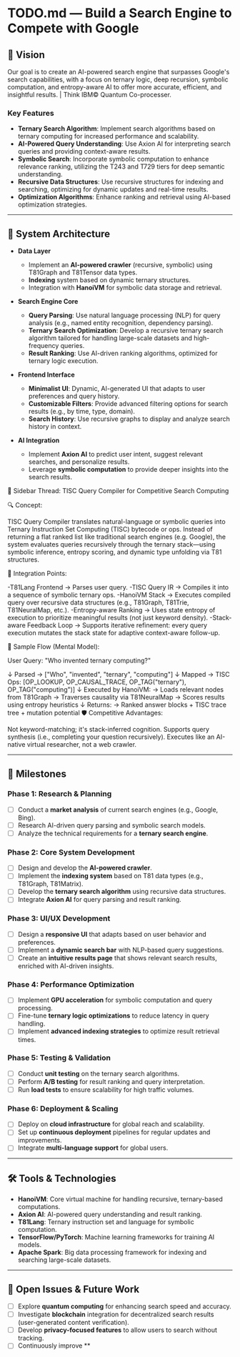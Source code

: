 # TODO.md — Build a Search Engine to Compete with Google

## 🚀 Vision

Our goal is to create an AI-powered search engine that surpasses Google's search capabilities, with a focus on ternary logic, deep recursion, symbolic computation, and entropy-aware AI to offer more accurate, efficient, and insightful results. | Think IBM© Quantum Co-processer.

### Key Features

* **Ternary Search Algorithm**: Implement search algorithms based on ternary computing for increased performance and scalability.
* **AI-Powered Query Understanding**: Use Axion AI for interpreting search queries and providing context-aware results.
* **Symbolic Search**: Incorporate symbolic computation to enhance relevance ranking, utilizing the T243 and T729 tiers for deep semantic understanding.
* **Recursive Data Structures**: Use recursive structures for indexing and searching, optimizing for dynamic updates and real-time results.
* **Optimization Algorithms**: Enhance ranking and retrieval using AI-based optimization strategies.

---

## 🧠 System Architecture

* **Data Layer**

  * Implement an **AI-powered crawler** (recursive, symbolic) using T81Graph and T81Tensor data types.
  * **Indexing** system based on dynamic ternary structures.
  * Integration with **HanoiVM** for symbolic data storage and retrieval.

* **Search Engine Core**

  * **Query Parsing**: Use natural language processing (NLP) for query analysis (e.g., named entity recognition, dependency parsing).
  * **Ternary Search Optimization**: Develop a recursive ternary search algorithm tailored for handling large-scale datasets and high-frequency queries.
  * **Result Ranking**: Use AI-driven ranking algorithms, optimized for ternary logic execution.

* **Frontend Interface**

  * **Minimalist UI**: Dynamic, AI-generated UI that adapts to user preferences and query history.
  * **Customizable Filters**: Provide advanced filtering options for search results (e.g., by time, type, domain).
  * **Search History**: Use recursive graphs to display and analyze search history in context.

* **AI Integration**

  * Implement **Axion AI** to predict user intent, suggest relevant searches, and personalize results.
  * Leverage **symbolic computation** to provide deeper insights into the search results.

🧠 Sidebar Thread: TISC Query Compiler for Competitive Search Computing

🔍 Concept:

TISC Query Compiler translates natural-language or symbolic queries into Ternary Instruction Set Computing (TISC) bytecode or ops. Instead of returning a flat ranked list like traditional search engines (e.g. Google), the system evaluates queries recursively through the ternary stack—using symbolic inference, entropy scoring, and dynamic type unfolding via T81 structures.

🧩 Integration Points:

-T81Lang Frontend → Parses user query.
-TISC Query IR → Compiles it into a sequence of symbolic ternary ops.
-HanoiVM Stack → Executes compiled query over recursive data structures (e.g., T81Graph, T81Trie, T81NeuralMap, etc.).
-Entropy-aware Ranking → Uses state entropy of execution to prioritize meaningful results (not just keyword density).
-Stack-aware Feedback Loop → Supports iterative refinement: every query execution mutates the stack state for adaptive context-aware follow-up.

🔧 Sample Flow (Mental Model):

User Query: "Who invented ternary computing?"

↓
Parsed → ["Who", "invented", "ternary", "computing"]
↓
Mapped → TISC Ops: [OP_LOOKUP, OP_CAUSAL_TRACE, OP_TAG("ternary"), OP_TAG("computing")]
↓
Executed by HanoiVM:
    → Loads relevant nodes from T81Graph
    → Traverses causality via T81NeuralMap
    → Scores results using entropy heuristics
↓
Returns:
    → Ranked answer blocks + TISC trace tree + mutation potential
🛡️ Competitive Advantages:

Not keyword-matching; it's stack-inferred cognition.
Supports query synthesis (i.e., completing your question recursively).
Executes like an AI-native virtual researcher, not a web crawler.

---

## 📅 Milestones

### Phase 1: Research & Planning

* [ ] Conduct a **market analysis** of current search engines (e.g., Google, Bing).
* [ ] Research AI-driven query parsing and symbolic search models.
* [ ] Analyze the technical requirements for a **ternary search engine**.

### Phase 2: Core System Development

* [ ] Design and develop the **AI-powered crawler**.
* [ ] Implement the **indexing system** based on T81 data types (e.g., T81Graph, T81Matrix).
* [ ] Develop the **ternary search algorithm** using recursive data structures.
* [ ] Integrate **Axion AI** for query parsing and result ranking.

### Phase 3: UI/UX Development

* [ ] Design a **responsive UI** that adapts based on user behavior and preferences.
* [ ] Implement a **dynamic search bar** with NLP-based query suggestions.
* [ ] Create an **intuitive results page** that shows relevant search results, enriched with AI-driven insights.

### Phase 4: Performance Optimization

* [ ] Implement **GPU acceleration** for symbolic computation and query processing.
* [ ] Fine-tune **ternary logic optimizations** to reduce latency in query handling.
* [ ] Implement **advanced indexing strategies** to optimize result retrieval times.

### Phase 5: Testing & Validation

* [ ] Conduct **unit testing** on the ternary search algorithms.
* [ ] Perform **A/B testing** for result ranking and query interpretation.
* [ ] Run **load tests** to ensure scalability for high traffic volumes.

### Phase 6: Deployment & Scaling

* [ ] Deploy on **cloud infrastructure** for global reach and scalability.
* [ ] Set up **continuous deployment** pipelines for regular updates and improvements.
* [ ] Integrate **multi-language support** for global users.

---

## 🛠️ Tools & Technologies

* **HanoiVM**: Core virtual machine for handling recursive, ternary-based computations.
* **Axion AI**: AI-powered query understanding and result ranking.
* **T81Lang**: Ternary instruction set and language for symbolic computation.
* **TensorFlow/PyTorch**: Machine learning frameworks for training AI models.
* **Apache Spark**: Big data processing framework for indexing and searching large-scale datasets.

---

## 🚧 Open Issues & Future Work

* [ ] Explore **quantum computing** for enhancing search speed and accuracy.
* [ ] Investigate **blockchain** integration for decentralized search results (user-generated content verification).
* [ ] Develop **privacy-focused features** to allow users to search without tracking.
* [ ] Continuously improve \*\*

